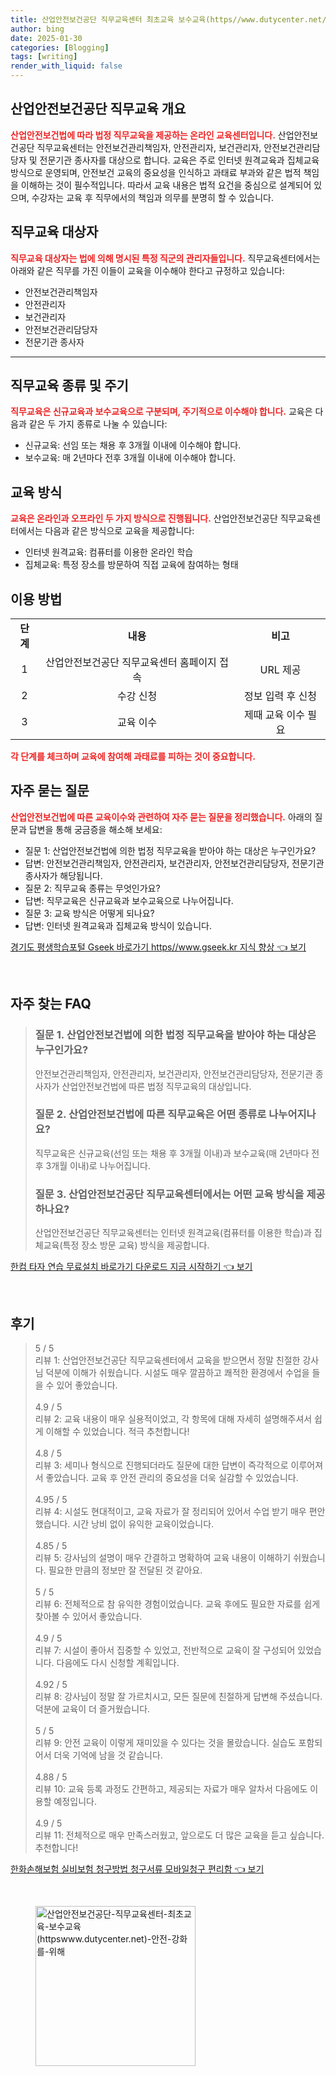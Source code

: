 ```yaml
---
title: 산업안전보건공단 직무교육센터 최초교육 보수교육(https//www.dutycenter.net/) 안전 강화를 위해
author: bing
date: 2025-01-30
categories: [Blogging]
tags: [writing]
render_with_liquid: false
---
```



<h2 id='직무교육개요'>산업안전보건공단 직무교육 개요</h2>

<p><b><span style="color: #ee2323;">산업안전보건법에 따라 법정 직무교육을 제공하는 온라인 교육센터입니다.</span></b> 산업안전보건공단 직무교육센터는 안전보건관리책임자, 안전관리자, 보건관리자, 안전보건관리담당자 및 전문기관 종사자를 대상으로 합니다. 교육은 주로 인터넷 원격교육과 집체교육 방식으로 운영되며, 안전보건 교육의 중요성을 인식하고 과태료 부과와 같은 법적 책임을 이해하는 것이 필수적입니다. 따라서 교육 내용은 법적 요건을 중심으로 설계되어 있으며, 수강자는 교육 후 직무에서의 책임과 의무를 분명히 할 수 있습니다.</p>

<h2 id='교육대상자'>직무교육 대상자</h2>

<p><b><span style="color: #ee2323;">직무교육 대상자는 법에 의해 명시된 특정 직군의 관리자들입니다.</span></b> 직무교육센터에서는 아래와 같은 직무를 가진 이들이 교육을 이수해야 한다고 규정하고 있습니다:</p>

<ul>
    <li>안전보건관리책임자</li>
    <li>안전관리자</li>
    <li>보건관리자</li>
    <li>안전보건관리담당자</li>
    <li>전문기관 종사자</li>
</ul>

<hr />

<h2 id='교육종류'>직무교육 종류 및 주기</h2>

<p><b><span style="color: #ee2323;">직무교육은 신규교육과 보수교육으로 구분되며, 주기적으로 이수해야 합니다.</span></b> 교육은 다음과 같은 두 가지 종류로 나눌 수 있습니다:</p>

<ul>
    <li>신규교육: 선임 또는 채용 후 3개월 이내에 이수해야 합니다.</li>
    <li>보수교육: 매 2년마다 전후 3개월 이내에 이수해야 합니다.</li>
</ul>

<h2 id='교육방식'>교육 방식</h2>

<p><b><span style="color: #ee2323;">교육은 온라인과 오프라인 두 가지 방식으로 진행됩니다.</span></b> 산업안전보건공단 직무교육센터에서는 다음과 같은 방식으로 교육을 제공합니다:</p>

<ul>
    <li>인터넷 원격교육: 컴퓨터를 이용한 온라인 학습</li>
    <li>집체교육: 특정 장소를 방문하여 직접 교육에 참여하는 형태</li>
</ul>

<h2 id='이용방법'>이용 방법</h2>

<table>
    <tr>
        <td style="text-align: center; height: 17px;"><b>단계</b></td>
        <td style="text-align: center; height: 17px;"><b>내용</b></td>
        <td style="text-align: center; height: 17px;"><b>비고</b></td>
    </tr>
    <tr>
        <td style="text-align: center; height: 17px;">1</td>
        <td style="text-align: center; height: 17px;">산업안전보건공단 직무교육센터 홈페이지 접속</td>
        <td style="text-align: center; height: 17px;">URL 제공</td>
    </tr>
    <tr>
        <td style="text-align: center; height: 17px;">2</td>
        <td style="text-align: center; height: 17px;">수강 신청</td>
        <td style="text-align: center; height: 17px;">정보 입력 후 신청</td>
    </tr>
    <tr>
        <td style="text-align: center; height: 17px;">3</td>
        <td style="text-align: center; height: 17px;">교육 이수</td>
        <td style="text-align: center; height: 17px;">제때 교육 이수 필요</td>
    </tr>
</table>

<p><b><span style="color: #ee2323;">각 단계를 체크하며 교육에 참여해 과태료를 피하는 것이 중요합니다.</span></b></p>

<h2 id='자주하는질문'>자주 묻는 질문</h2>

<p><b><span style="color: #ee2323;">산업안전보건법에 따른 교육이수와 관련하여 자주 묻는 질문을 정리했습니다.</span></b> 아래의 질문과 답변을 통해 궁금증을 해소해 보세요:</p>

<ul>
    <li>질문 1: 산업안전보건법에 의한 법정 직무교육을 받아야 하는 대상은 누구인가요?</li>
    <li>답변: 안전보건관리책임자, 안전관리자, 보건관리자, 안전보건관리담당자, 전문기관 종사자가 해당됩니다.</li>
    <li>질문 2: 직무교육 종류는 무엇인가요?</li>
    <li>답변: 직무교육은 신규교육과 보수교육으로 나누어집니다.</li>
    <li>질문 3: 교육 방식은 어떻게 되나요?</li>
    <li>답변: 인터넷 원격교육과 집체교육 방식이 있습니다.</li>
</ul>


<p><a class="click-button" title="경기도 평생학습포털 Gseek 바로가기 https//www.gseek.kr 지식 향상" href="https://aptwhite.github.io/posts/%EA%B2%BD%EA%B8%B0%EB%8F%84-%ED%8F%89%EC%83%9D%ED%95%99%EC%8A%B5%ED%8F%AC%ED%84%B8-Gseek-%EB%B0%94%EB%A1%9C%EA%B0%80%EA%B8%B0-httpswww.gseek.kr-%EC%A7%80%EC%8B%9D-%ED%96%A5%EC%83%81/" rel="dofollow">경기도 평생학습포털 Gseek 바로가기 https//www.gseek.kr 지식 향상 👈 보기</a></p><br>
<h2 id='자주_찾는_FAQ'>자주 찾는 FAQ</h2>
<div itemscope="" itemtype="https://schema.org/FAQPage"> 
<blockquote> 
<div itemscope="" itemprop="mainEntity" itemtype="https://schema.org/Question"> 
<h3 itemprop="name">질문 1. 산업안전보건법에 의한 법정 직무교육을 받아야 하는 대상은 누구인가요?</h3> 
<div itemscope="" itemprop="acceptedAnswer" itemtype="https://schema.org/Answer"> 
<span itemprop="text"> 
<p>안전보건관리책임자, 안전관리자, 보건관리자, 안전보건관리담당자, 전문기관 종사자가 산업안전보건법에 따른 법정 직무교육의 대상입니다.</p> 
</span> 
</div> 
</div> 

<div itemscope="" itemprop="mainEntity" itemtype="https://schema.org/Question"> 
<h3 itemprop="name">질문 2. 산업안전보건법에 따른 직무교육은 어떤 종류로 나누어지나요?</h3> 
<div itemscope="" itemprop="acceptedAnswer" itemtype="https://schema.org/Answer"> 
<span itemprop="text"> 
<p>직무교육은 신규교육(선임 또는 채용 후 3개월 이내)과 보수교육(매 2년마다 전후 3개월 이내)로 나누어집니다.</p> 
</span> 
</div> 
</div> 

<div itemscope="" itemprop="mainEntity" itemtype="https://schema.org/Question"> 
<h3 itemprop="name">질문 3. 산업안전보건공단 직무교육센터에서는 어떤 교육 방식을 제공하나요?</h3> 
<div itemscope="" itemprop="acceptedAnswer" itemtype="https://schema.org/Answer"> 
<span itemprop="text"> 
<p>산업안전보건공단 직무교육센터는 인터넷 원격교육(컴퓨터를 이용한 학습)과 집체교육(특정 장소 방문 교육) 방식을 제공합니다.</p> 
</span> 
</div> 
</div> 
</blockquote> 
</div>
<p><a class="click-button" title="한컴 타자 연습 무료설치 바로가기 다운로드 지금 시작하기" href="https://aptwhite.github.io/posts/%ED%95%9C%EC%BB%B4-%ED%83%80%EC%9E%90-%EC%97%B0%EC%8A%B5-%EB%AC%B4%EB%A3%8C%EC%84%A4%EC%B9%98-%EB%B0%94%EB%A1%9C%EA%B0%80%EA%B8%B0-%EB%8B%A4%EC%9A%B4%EB%A1%9C%EB%93%9C-%EC%A7%80%EA%B8%88-%EC%8B%9C%EC%9E%91%ED%95%98%EA%B8%B0/" rel="dofollow">한컴 타자 연습 무료설치 바로가기 다운로드 지금 시작하기 👈 보기</a></p><br>
<h2 id='후기'>후기</h2>
<div itemscope itemtype="https://schema.org/Product">
  <blockquote>
  <div itemprop="review" itemscope itemtype="https://schema.org/Review">
      <div itemprop="reviewRating" itemscope itemtype="https://schema.org/Rating"> <span itemprop="ratingValue">5</span> / <span itemprop="bestRating">5</span> </div>
      <span itemprop="reviewBody">리뷰 1: 산업안전보건공단 직무교육센터에서 교육을 받으면서 정말 친절한 강사님 덕분에 이해가 쉬웠습니다. 시설도 매우 깔끔하고 쾌적한 환경에서 수업을 들을 수 있어 좋았습니다.</span>
  </div>
  <br>
  <div itemprop="review" itemscope itemtype="https://schema.org/Review">
      <div itemprop="reviewRating" itemscope itemtype="https://schema.org/Rating"> <span itemprop="ratingValue">4.9</span> / <span itemprop="bestRating">5</span> </div>
      <span itemprop="reviewBody">리뷰 2: 교육 내용이 매우 실용적이었고, 각 항목에 대해 자세히 설명해주셔서 쉽게 이해할 수 있었습니다. 적극 추천합니다!</span>
  </div>
  <br>
  <div itemprop="review" itemscope itemtype="https://schema.org/Review">
      <div itemprop="reviewRating" itemscope itemtype="https://schema.org/Rating"> <span itemprop="ratingValue">4.8</span> / <span itemprop="bestRating">5</span> </div>
      <span itemprop="reviewBody">리뷰 3: 세미나 형식으로 진행되더라도 질문에 대한 답변이 즉각적으로 이루어져서 좋았습니다. 교육 후 안전 관리의 중요성을 더욱 실감할 수 있었습니다.</span>
  </div>
  <br>
  <div itemprop="review" itemscope itemtype="https://schema.org/Review">
      <div itemprop="reviewRating" itemscope itemtype="https://schema.org/Rating"> <span itemprop="ratingValue">4.95</span> / <span itemprop="bestRating">5</span> </div>
      <span itemprop="reviewBody">리뷰 4: 시설도 현대적이고, 교육 자료가 잘 정리되어 있어서 수업 받기 매우 편안했습니다. 시간 낭비 없이 유익한 교육이었습니다.</span>
  </div>
  <br>
  <div itemprop="review" itemscope itemtype="https://schema.org/Review">
      <div itemprop="reviewRating" itemscope itemtype="https://schema.org/Rating"> <span itemprop="ratingValue">4.85</span> / <span itemprop="bestRating">5</span> </div>
      <span itemprop="reviewBody">리뷰 5: 강사님의 설명이 매우 간결하고 명확하여 교육 내용이 이해하기 쉬웠습니다. 필요한 만큼의 정보만 잘 전달된 것 같아요.</span>
  </div>
  <br>
  <div itemprop="review" itemscope itemtype="https://schema.org/Review">
      <div itemprop="reviewRating" itemscope itemtype="https://schema.org/Rating"> <span itemprop="ratingValue">5</span> / <span itemprop="bestRating">5</span> </div>
      <span itemprop="reviewBody">리뷰 6: 전체적으로 참 유익한 경험이었습니다. 교육 후에도 필요한 자료를 쉽게 찾아볼 수 있어서 좋았습니다.</span>
  </div>
  <br>
  <div itemprop="review" itemscope itemtype="https://schema.org/Review">
      <div itemprop="reviewRating" itemscope itemtype="https://schema.org/Rating"> <span itemprop="ratingValue">4.9</span> / <span itemprop="bestRating">5</span> </div>
      <span itemprop="reviewBody">리뷰 7: 시설이 좋아서 집중할 수 있었고, 전반적으로 교육이 잘 구성되어 있었습니다. 다음에도 다시 신청할 계획입니다.</span>
  </div>
  <br>
  <div itemprop="review" itemscope itemtype="https://schema.org/Review">
      <div itemprop="reviewRating" itemscope itemtype="https://schema.org/Rating"> <span itemprop="ratingValue">4.92</span> / <span itemprop="bestRating">5</span> </div>
      <span itemprop="reviewBody">리뷰 8: 강사님이 정말 잘 가르치시고, 모든 질문에 친절하게 답변해 주셨습니다. 덕분에 교육이 더 즐거웠습니다.</span>
  </div>
  <br>
  <div itemprop="review" itemscope itemtype="https://schema.org/Review">
      <div itemprop="reviewRating" itemscope itemtype="https://schema.org/Rating"> <span itemprop="ratingValue">5</span> / <span itemprop="bestRating">5</span> </div>
      <span itemprop="reviewBody">리뷰 9: 안전 교육이 이렇게 재미있을 수 있다는 것을 몰랐습니다. 실습도 포함되어서 더욱 기억에 남을 것 같습니다.</span>
  </div>
  <br>
  <div itemprop="review" itemscope itemtype="https://schema.org/Review">
      <div itemprop="reviewRating" itemscope itemtype="https://schema.org/Rating"> <span itemprop="ratingValue">4.88</span> / <span itemprop="bestRating">5</span> </div>
      <span itemprop="reviewBody">리뷰 10: 교육 등록 과정도 간편하고, 제공되는 자료가 매우 알차서 다음에도 이용할 예정입니다.</span>
  </div>
  <br>
  <div itemprop="review" itemscope itemtype="https://schema.org/Review">
      <div itemprop="reviewRating" itemscope itemtype="https://schema.org/Rating"> <span itemprop="ratingValue">4.9</span> / <span itemprop="bestRating">5</span> </div>
      <span itemprop="reviewBody">리뷰 11: 전체적으로 매우 만족스러웠고, 앞으로도 더 많은 교육을 듣고 싶습니다. 추천합니다!</span>
  </div>
  </blockquote>
</div>
<p><a class="click-button" title="한화손해보험 실비보험 청구방법 청구서류 모바일청구 편리함" href="https://aptwhite.github.io/posts/%ED%95%9C%ED%99%94%EC%86%90%ED%95%B4%EB%B3%B4%ED%97%98-%EC%8B%A4%EB%B9%84%EB%B3%B4%ED%97%98-%EC%B2%AD%EA%B5%AC%EB%B0%A9%EB%B2%95-%EC%B2%AD%EA%B5%AC%EC%84%9C%EB%A5%98-%EB%AA%A8%EB%B0%94%EC%9D%BC%EC%B2%AD%EA%B5%AC-%ED%8E%B8%EB%A6%AC%ED%95%A8/" rel="dofollow">한화손해보험 실비보험 청구방법 청구서류 모바일청구 편리함 👈 보기</a></p><br>
<figure class="image"><img src="https://aptwhite.github.io/assets/img/thumbnail/산업안전보건공단-직무교육센터-최초교육-보수교육(httpswww.dutycenter.net)-안전-강화를-위해.webp" alt="산업안전보건공단-직무교육센터-최초교육-보수교육(httpswww.dutycenter.net)-안전-강화를-위해" width="256" height="256"></figure>